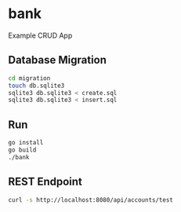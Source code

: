 # bank
Example CRUD App

## Database Migration

```bash
cd migration
touch db.sqlite3
sqlite3 db.sqlite3 < create.sql
sqlite3 db.sqlite3 < insert.sql
```

## Run

```bash
go install
go build
./bank
```

## REST Endpoint

```bash
curl -s http://localhost:8080/api/accounts/test
```
